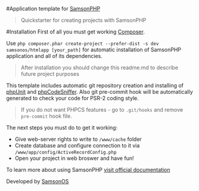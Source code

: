 #Application template for [SamsonPHP](http://samsonphp.com)

> Quickstarter for creating projects with SamsonPHP

#Installation
First of all you must get working [Composer](http://getcomposer.org).

Use ```php composer.phar create-project --prefer-dist -s dev samsonos/htmlapp [your_path]``` for automatic installation of SamsonPHP application
and all of its dependencies.

> After installation you should change this readme.md to describe future project purposes

This template includes automatic git repository creation and installing of [phpUnit](https://github.com/sebastianbergmann/phpunit/) and [phpCodeSniffer](https://github.com/squizlabs/PHP_CodeSniffer).
Also git pre-commit hook will be automatically generated to check your code for PSR-2 coding style.

> If you do not want PHPCS features - go to ```.git/hooks``` and remove ```pre-commit``` hook file.

The next steps you must do to get it working:
* Give web-server rights to write to ```/www/cache``` folder
* Create database and configure connection to it via ```/www/app/config/ActiveRecordConfig.php```
* Open your project in web broswer and have fun!

To learn more about using SamsonPHP [visit official documentation](http://samsonphp.com)

Developed by [SamsonOS](http://samsonos.com/)
